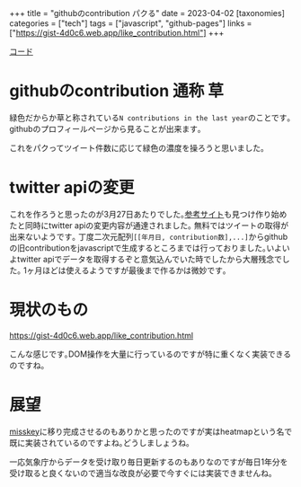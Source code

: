 +++
title = "githubのcontribution パクる"
date = 2023-04-02
[taxonomies]
categories = ["tech"]
tags = ["javascript", "github-pages"]
links = ["https://gist-4d0c6.web.app/like_contribution.html"]
+++

[コード](https://gist.github.com/natsuka-sili/5c6407c9173c67b2222fa837cd9ce735)

# githubのcontribution 通称 草
緑色だからか草と称されている`N contributions in the last year`のことです｡
githubのプロフィールページから見ることが出来ます｡

これをパクってツイート件数に応じて緑色の濃度を操ろうと思いました｡

# twitter apiの変更
これを作ろうと思ったのが3月27日あたりでした｡[参考サイト](https://adrianroselli.com/2018/02/github-contributions-chart.html)も見つけ作り始めたと同時にtwitter apiの変更内容が通達されました｡
無料ではツイートの取得が出来ないようです｡
丁度二次元配列`[[年月日, contribution数],...]`からgithubの旧contributionをjavascriptで生成するところまでは行っておりました｡いよいよtwitter apiでデータを取得するぞと意気込んでいた時でしたから大層残念でした｡
1ヶ月ほどは使えるようですが最後まで作るかは微妙です｡

# 現状のもの
<https://gist-4d0c6.web.app/like_contribution.html>

こんな感じです｡DOM操作を大量に行っているのですが特に重くなく実装できるのですね｡

# 展望
[misskey](https://misskey.io/@sq)に移り完成させるのもありかと思ったのですが実はheatmapという名で既に実装されているのですよね｡どうしましょうね｡

一応気象庁からデータを受け取り毎日更新するのもありなのですが毎日1年分を受け取ると良くないので適当な改良が必要で今すぐには実装できませんね｡